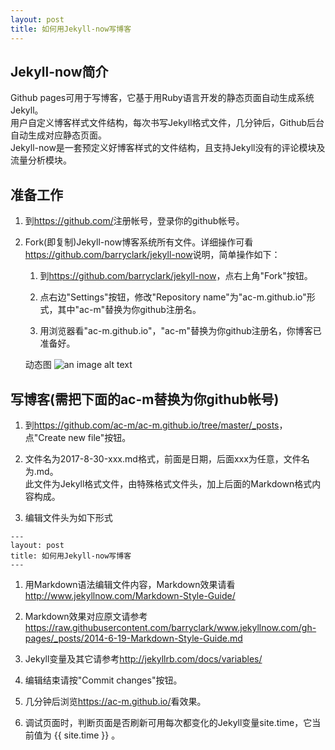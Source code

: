 ```yaml
---
layout: post
title: 如何用Jekyll-now写博客
---
```


## Jekyll-now简介

Github pages可用于写博客，它基于用Ruby语言开发的静态页面自动生成系统Jekyll。  
用户自定义博客样式文件结构，每次书写Jekyll格式文件，几分钟后，Github后台自动生成对应静态页面。  
Jekyll-now是一套预定义好博客样式的文件结构，且支持Jekyll没有的评论模块及流量分析模块。  


## 准备工作

1. 到<https://github.com/>注册帐号，登录你的github帐号。

1. Fork(即复制)Jekyll-now博客系统所有文件。详细操作可看<https://github.com/barryclark/jekyll-now>说明，简单操作如下：

    1. 到<https://github.com/barryclark/jekyll-now>，点右上角"Fork"按钮。
    
    1. 点右边"Settings"按钮，修改"Repository name"为"ac-m.github.io"形式，其中"ac-m"替换为你github注册名。
    
    1. 用浏览器看"ac-m.github.io"，"ac-m"替换为你github注册名，你博客已准备好。

    动态图 ![an image alt text](/images/step1.gif "an image title")

## 写博客(需把下面的ac-m替换为你github帐号)

1. 到<https://github.com/ac-m/ac-m.github.io/tree/master/_posts>，点"Create new file"按钮。

1. 文件名为2017-8-30-xxx.md格式，前面是日期，后面xxx为任意，文件名为.md。  
此文件为Jekyll格式文件，由特殊格式文件头，加上后面的Markdown格式内容构成。

1. 编辑文件头为如下形式

```
---
layout: post
title: 如何用Jekyll-now写博客
---
```

1. 用Markdown语法编辑文件内容，Markdown效果请看<http://www.jekyllnow.com/Markdown-Style-Guide/>

1. Markdown效果对应原文请参考<https://raw.githubusercontent.com/barryclark/www.jekyllnow.com/gh-pages/_posts/2014-6-19-Markdown-Style-Guide.md>

1. Jekyll变量及其它请参考<http://jekyllrb.com/docs/variables/>

1. 编辑结束请按"Commit changes"按钮。

1. 几分钟后浏览<https://ac-m.github.io/>看效果。

1. 调试页面时，判断页面是否刷新可用每次都变化的Jekyll变量site.time，它当前值为 {{ site.time }} 。
